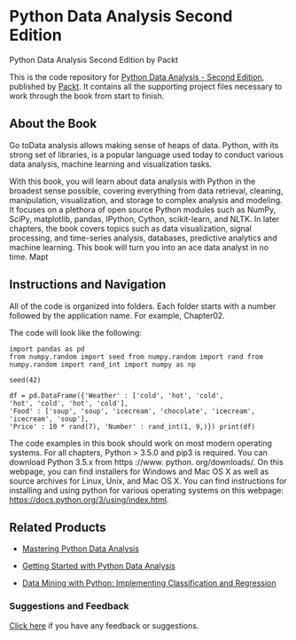 # Python Data Analysis Second Edition
Python Data Analysis Second Edition by Packt

This is the code repository for [Python Data Analysis - Second Edition](https://www.packtpub.com/big-data-and-business-intelligence/python-data-analysis-second-edition?utm_source=github&utm_medium=repository&utm_campaign=9781787127487), published by [Packt](https://www.packtpub.com/?utm_source=github). It contains all the supporting project files necessary to work through the book from start to finish.
## About the Book
Go toData analysis allows making sense of heaps of data. Python, with its strong set of libraries, is a popular language used today to conduct various data analysis, machine learning and visualization tasks.

With this book, you will learn about data analysis with Python in the broadest sense possible, covering everything from data retrieval, cleaning, manipulation, visualization, and storage to complex analysis and modeling. It focuses on a plethora of open source Python modules such as NumPy, SciPy, matplotlib, pandas, IPython, Cython, scikit-learn, and NLTK. In later chapters, the book covers topics such as data visualization, signal processing, and time-series analysis, databases, predictive analytics and machine learning. This book will turn you into an ace data analyst in no time. Mapt
## Instructions and Navigation
All of the code is organized into folders. Each folder starts with a number followed by the application name. For example, Chapter02.



The code will look like the following:
```
import pandas as pd
from numpy.random import seed from numpy.random import rand from numpy.random import rand_int import numpy as np

seed(42)

df = pd.DataFrame({'Weather' : ['cold', 'hot', 'cold',
'hot', 'cold', 'hot', 'cold'],
'Food' : ['soup', 'soup', 'icecream', 'chocolate', 'icecream', 'icecream', 'soup'],
'Price' : 10 * rand(7), 'Number' : rand_int(1, 9,)}) print(df)

```

The code examples in this book should work on most modern operating systems. For all
chapters, Python > 3.5.0 and pip3 is required. You can download Python 3.5.x from https
://www. python. org/downloads/. On this webpage, you can find installers for Windows
and Mac OS X as well as source archives for Linux, Unix, and Mac OS X. You can find
instructions for installing and using python for various operating systems on this webpage:
https://docs.python.org/3/using/index.html. 

## Related Products
* [Mastering Python Data Analysis](https://www.packtpub.com/big-data-and-business-intelligence/mastering-python-data-analysis?utm_source=github&utm_medium=repository&utm_campaign=9781783553297)

* [Getting Started with Python Data Analysis](https://www.packtpub.com/big-data-and-business-intelligence/getting-started-python-data-analysis?utm_source=github&utm_medium=repository&utm_campaign=9781785285110)

* [Data Mining with Python: Implementing Classification and Regression](https://www.packtpub.com/big-data-and-business-intelligence/data-mining-python-implementing-classification-and-regression?utm_source=github&utm_medium=repository&utm_campaign=9781785885716)

### Suggestions and Feedback
[Click here](https://docs.google.com/forms/d/e/1FAIpQLSe5qwunkGf6PUvzPirPDtuy1Du5Rlzew23UBp2S-P3wB-GcwQ/viewform) if you have any feedback or suggestions.
